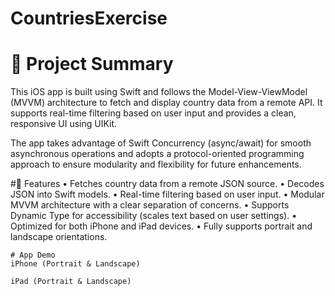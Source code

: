 # CountriesExercise

# 🚀 Project Summary

This iOS app is built using Swift and follows the Model-View-ViewModel (MVVM) architecture to fetch and display country data from a remote API. It supports real-time filtering based on user input and provides a clean, responsive UI using UIKit.

The app takes advantage of Swift Concurrency (async/await) for smooth asynchronous operations and adopts a protocol-oriented programming approach to ensure modularity and flexibility for future enhancements.


#🔑 Features
    • Fetches country data from a remote JSON source.
    • Decodes JSON into Swift models.
    • Real-time filtering based on user input.
    • Modular MVVM architecture with a clear separation of concerns.
    • Supports Dynamic Type for accessibility (scales text based on user settings).
    • Optimized for both iPhone and iPad devices.
    • Fully supports portrait and landscape orientations.
    
    # App Demo
    iPhone (Portrait & Landscape)
    
    iPad (Portrait & Landscape)
